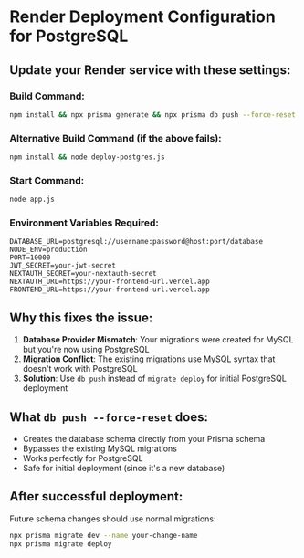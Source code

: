 # Render Deployment Configuration for PostgreSQL

## Update your Render service with these settings:

### Build Command:
```bash
npm install && npx prisma generate && npx prisma db push --force-reset && node utills/insertDemoData.js
```

### Alternative Build Command (if the above fails):
```bash
npm install && node deploy-postgres.js
```

### Start Command:
```bash
node app.js
```

### Environment Variables Required:
```
DATABASE_URL=postgresql://username:password@host:port/database
NODE_ENV=production
PORT=10000
JWT_SECRET=your-jwt-secret
NEXTAUTH_SECRET=your-nextauth-secret
NEXTAUTH_URL=https://your-frontend-url.vercel.app
FRONTEND_URL=https://your-frontend-url.vercel.app
```

## Why this fixes the issue:

1. **Database Provider Mismatch**: Your migrations were created for MySQL but you're now using PostgreSQL
2. **Migration Conflict**: The existing migrations use MySQL syntax that doesn't work with PostgreSQL
3. **Solution**: Use `db push` instead of `migrate deploy` for initial PostgreSQL deployment

## What `db push --force-reset` does:
- Creates the database schema directly from your Prisma schema
- Bypasses the existing MySQL migrations
- Works perfectly for PostgreSQL
- Safe for initial deployment (since it's a new database)

## After successful deployment:
Future schema changes should use normal migrations:
```bash
npx prisma migrate dev --name your-change-name
npx prisma migrate deploy
```
